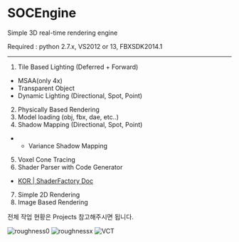 SOCEngine
=========

Simple 3D real-time rendering engine

Required : python 2.7.x, VS2012 or 13, FBXSDK2014.1

-----------

1. Tile Based Lighting (Deferred + Forward)
  - MSAA(only 4x)
  - Transparent Object
  - Dynamic Lighting (Directional, Spot, Point)
2. Physically Based Rendering
3. Model loading (obj, fbx, dae, etc..)
4. Shadow Mapping (Directional, Spot, Point)
  + + Variance Shadow Mapping
5. Voxel Cone Tracing
6. Shader Parser with Code Generator
  + [KOR | ShaderFactory Doc](https://github.com/Jin02/SOCEngine/wiki/%5BKOR%5D-ShaderFactory-Generator-(Shader-Parser))
7. Simple 2D Rendering
8. Image Based Rendering

<p>
전체 작업 현황은 Projects 참고해주시면 됩니다.
</p>

![roughness0](http://i.imgur.com/BrKWv7z.png)
![roughnessx](http://i.imgur.com/b4kO90l.png)
![VCT](http://i.imgur.com/HYRyt7M.png)
